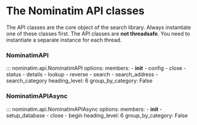 # The Nominatim API classes

The API classes are the core object of the search library. Always instantiate
one of these classes first. The API classes are **not threadsafe**. You need
to instantiate a separate instance for each thread.

### NominatimAPI

::: nominatim.api.NominatimAPI
    options:
        members:
            - __init__
            - config
            - close
            - status
            - details
            - lookup
            - reverse
            - search
            - search_address
            - search_category
        heading_level: 6
        group_by_category: False


### NominatimAPIAsync

::: nominatim.api.NominatimAPIAsync
    options:
        members:
            - __init__
            - setup_database
            - close
            - begin
        heading_level: 6
        group_by_category: False
